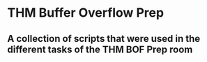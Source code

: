# THM Buffer Overflow Prep
## A collection of scripts that were used in the different tasks of the THM BOF Prep room
